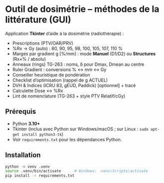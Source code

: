 # Outil de dosimétrie – méthodes de la littérature (GUI)

Application **Tkinter** d’aide à la dosimétrie (radiothérapie) :
- Prescriptions (PTV/OAR/PRV)
- %Rx → Gy (auto) : 80, 90, 95, 98, 100, 105, 107, 110 %
- Marges par gradient g [%/mm] : mode **Manuel** (D1/D2) ou **Structures** (Rx×% / absolu)
- Anneaux (rings) TG-263 : noms, δ pour Dmax, Dmean au centre
- Ruler Gradient : conversions % ↔ mm ↔ Gy
- Conseiller heuristique de pondération
- Checklist d’optimisation (rappel de g ACTUEL)
- DVH & Indices (ICRU 83, gEUD, Paddick) [optionnel] + tracé
- Calculette Dose ↔ %Rx
- Lint de nomenclature (TG-263 + style PTV Relatif/cGy)

## Prérequis
- Python **3.10+**
- Tkinter (inclus avec Python sur Windows/macOS ; sur Linux : `sudo apt-get install python3-tk`)
- Voir `requirements.txt` pour les dépendances Python.

## Installation
```bash
python -m venv .venv
source .venv/bin/activate      # Windows: .venv\Scripts\activate
pip install -r requirements.txt
